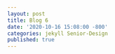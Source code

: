```yaml
---
layout: post
title: Blog 6
date: '2020-10-16 15:08:00 -800'
categories: jekyll Senior-Design
published: true
---
```




